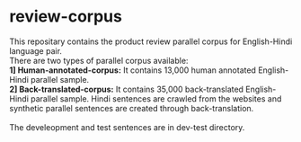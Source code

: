 # review-corpus
This repositary contains the product review parallel corpus for English-Hindi language pair.<br />
There are two types of parallel corpus available:<br />
**1] Human-annotated-corpus:** It contains 13,000 human annotated English-Hindi parallel sample.<br />
**2] Back-translated-corpus:** It contains 35,000 back-translated English-Hindi parallel sample. Hindi sentences are crawled from the websites and synthetic parallel sentences are created through back-translation.<br />
<br />
The develeopment and test sentences are in dev-test directory.

